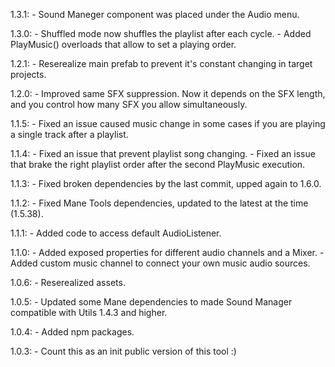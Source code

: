 1.3.1:
    - Sound Maneger component was placed under the Audio menu.

1.3.0:
    - Shuffled mode now shuffles the playlist after each cycle.
    - Added PlayMusic() overloads that allow to set a playing order.

1.2.1:
    - Reserealize main prefab to prevent it's constant changing in target projects.

1.2.0:
    - Improved same SFX suppression. Now it depends on the SFX length, and you control how many SFX you allow simultaneously.

1.1.5:
    - Fixed an issue caused music change in some cases if you are playing a single track after a playlist.

1.1.4:
    - Fixed an issue that prevent playlist song changing.
    - Fixed an issue that brake the right playlist order after the second PlayMusic execution.

1.1.3:
    - Fixed broken dependencies by the last commit, upped again to 1.6.0.

1.1.2:
    - Fixed Mane Tools dependencies, updated to the latest at the time (1.5.38).

1.1.1:
    - Added code to access default AudioListener.

1.1.0:
    - Added exposed properties for different audio channels and a Mixer.
    - Added custom music channel to connect your own music audio sources.

1.0.6:
    - Reserealized assets.

1.0.5:
    - Updated some Mane dependencies to made Sound Manager compatible with Utils 1.4.3 and higher.

1.0.4:
    - Added npm packages.

1.0.3:
    - Count this as an init public version of this tool :)